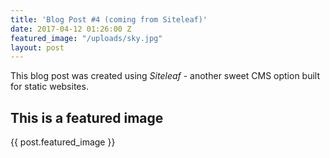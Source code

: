 ```yaml
---
title: 'Blog Post #4 (coming from Siteleaf)'
date: 2017-04-12 01:26:00 Z
featured_image: "/uploads/sky.jpg"
layout: post
---
```


This blog post was created using *Siteleaf* - another sweet CMS option built for static websites.

## This is a featured image

{{ post.featured_image }}
